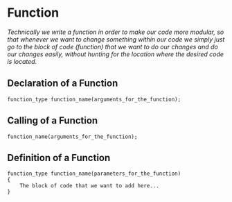 # Function
*Technically we write a function in order to make our code more modular, so that whenever we want to change something within our code we simply just go to the block of code (function) that we want to do our changes and do our changes easily, without hunting for the location where the desired code is located.*

## Declaration of a Function

	function_type function_name(arguments_for_the_function);

## Calling of a Function

	function_name(arguments_for_the_function);

## Definition of a Function

	function_type function_name(parameters_for_the_function)
	{
		The block of code that we want to add here...
	}